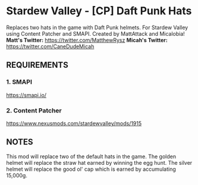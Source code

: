 # Stardew Valley - [CP] Daft Punk Hats
Replaces two hats in the game with Daft Punk helmets. For Stardew Valley using Content Patcher and SMAPI.
Created by MattAttack and Micalobia!
**Matt's Twitter:** https://twitter.com/MatthewRysz
**Micah's Twitter:** https://twitter.com/CaneDudeMicah

## REQUIREMENTS

### 1. SMAPI
https://smapi.io/

### 2. Content Patcher
https://www.nexusmods.com/stardewvalley/mods/1915

## NOTES

This mod will replace two of the default hats in the game. The golden helmet will replace the straw hat earned by winning the egg hunt. The silver helmet will replace the good ol' cap which is earned by accumulating 15,000g.
